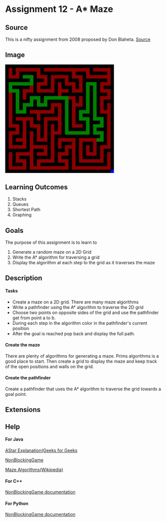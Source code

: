 # Assignment 12 - A* Maze

## Source

This is a nifty assignment from 2008 proposed by Don Blaheta.
[Source](http://nifty.stanford.edu/2008/blaheta-maze/)

## Image

<img src="./figures/icon.png" alt="drawing" width="350"></img>


## Learning Outcomes

1. Stacks
2. Queues
3. Shortest Path
4. Graphing


## Goals

 The purpose of this assignment is to learn to
 1. Generate a random maze on a 2D Grid
 2. Write the A* algorithm for traversing a grid 
 3. Display the algorithm at each step to the grid as it traverses the maze


## Description

#### Tasks
- Create a maze on a 2D grid. There are many maze algorithms 
- Write a pathfinder using the A* algorithm to traverse the 2D grid
- Choose two points on opposite sides of the grid and use the pathfinder get from point a to b. 
- During each step in the algorithm color in the pathfinder's current position
- After the goal is reached pop back and display the full path.
 
#### Create the maze
There are plenty of algorithms for generating a maze. Prims algorithms is a good place to start. Then create a grid to display the maze and keep track of the open positions and walls on the grid.

#### Create the pathfinder
Create a pathfinder that uses the A* algorithm to traverse the grid towards a goal point.


## Extensions


## Help

#### For Java
[AStar Explanation(Geeks for Geeks](https://www.geeksforgeeks.org/a-search-algorithm/)

[NonBlockingGame](http://bridgesuncc.github.io/doc/java-api/current/html/classbridges_1_1games_1_1_non_blocking_game.html)

[Maze Algorithms(Wikipedia)](https://en.wikipedia.org/wiki/Maze_generation_algorithm)

#### For C++
[NonBlockingGame documentation](http://bridgesuncc.github.io/doc/cxx-api/current/html/classbridges_1_1game_1_1_non_blocking_game.html)

#### For Python
[NonBlockingGame documentation](http://bridgesuncc.github.io/doc/python-api/current/html/classbridges_1_1non__blocking__game_1_1_non_blocking_game.html)
